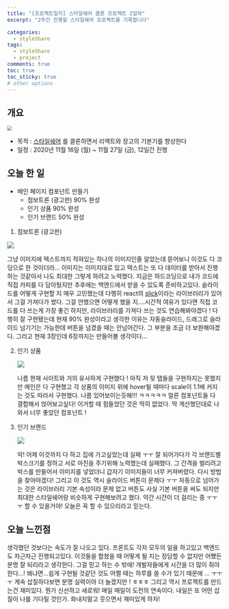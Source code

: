 ```yaml
---
title: "[프로젝트일지] 스타일쉐어 클론 프로젝트 2일차"
excerpt: "2주간 진행할 스타일쉐어 프로젝트를 기록합니다"

categories:
  - styleShare
tags:
  - styleShare
  - project
comments: true
toc: true
toc_sticky: true
# other options
---
```


## 개요

<img src="https://i.ibb.co/h2xWRXL/2020-11-16-6-27-04.png" style="zoom:67%;" />

- 목적 : [스타일쉐어](https://www.styleshare.kr/) 를 클론하면서 리액트와 장고의 기본기를 향상한다
- 일정 : 2020년 11월 16일 (월) ~ 11월 27일 (금), 12일간 진행

## 오늘 한 일

- 메인 페이지 컴포넌트 만들기
  - 점보트론 (광고판) 90% 완성
  - 인기 상품 90% 완성
  - 인기 브랜드 50% 완성



1. 점보트론 (광고판)
   

<img src="https://i.ibb.co/MBFHTGf/jumbotron.gif" />



   그냥 이미지에 텍스트까지 적혀있는 하나의 이미지인줄 알았는데 뜯어보니 이것도 다 코딩으로 한 것이더라... 이미지는 이미지대로 있고 텍스트는 또 다 데이터를 받아서 진행하는 것같아서 나도 최대한 그렇게 하려고 노력했다. 지금은 하드코딩으로 내가 코드에 직접 카피를 다 담아뒀지만 추후에는 백엔드에서 받을 수 있도록 준비하고있다. 슬라이드를 어떻게 구현할 지 매우 고민했는데 다행히 react의 [slick](https://react-slick.neostack.com/)이라는 라이브러리가 있어서 그걸 가져다가 썼다. 그걸 안했으면 어떻게 했을 지....시간적 여유가 있다면 직접 코드를 다 쓰는게 가장 좋긴 하지만, 라이브러리를 가져다 쓰는 것도 연습해봐야겠다 ! 다행히 잘 구현됐는데 현재 90% 완성이라고 생각한 이유는 자동슬라이드, 드래그로 슬라이드 넘기기는 가능한데 버튼을 넘겼을 때는 안넘어간다. 그 부분을 조금 더 보완해야겠다. 그리고 현재 3장인데 6장까지는 만들어볼 생각이다...

2. 인기 상품 

   <img src="https://i.ibb.co/pyRkcs9/2020-11-18-9-40-33.png" />

   나름 현재 사이트와 거의 유사하게 구현했다 ! 아직 저 뒷 탭들을 구현하지는 못했지만 메인은 다 구현했고 각 상품의 이미지 위에 hover될 때마다 scale이 1.1배 커지는 것도 따라서 구현했다. 나름 있어보이는듯해!!! ㅋㅋㅋㅋㅋ 얼른 컴포넌트들 다 결합해서 얹어보고싶다! 이거할 때 힘들었던 것은 딱히 없었다. 딱 계산했던대로 나와서 너무 좋았던 컴포넌트 !

3. 인기 브랜드

   <img src="https://i.ibb.co/4Jh2ZQF/2020-11-18-9-46-09.png"/>

   악! 어제 이것까지 다 하고 집에 가고싶었는데 실패 ㅜㅜ 잘 되어가다가 각 브랜드별 박스크기를 정하고 서로 마진을 주기위해 노력했는데 실패했다. 그 간격을 벌리려고 박스를 만들어서 이미지를 넣었더니 갑자기 이미지들이 너무 커져버렸다. 다시 방법을 찾아야겠다! 그리고 이 것도 역시 슬라이드 버튼이 문제다 ㅜㅜ 자동으로 넘어가는 것은 라이브러리 기본 속성이라 문제 없고 버튼도 사실 기본 버튼을 써도 되지만 최대한 스타일쉐어랑 비슷하게 구현해보려고 했다. 약간 시간이 더 걸리는 중 ㅜㅜㅜ 할 수 있을거야! 오늘은 꼭 할 수 있으리라고 믿는다. 



## 오늘 느낀점

생각했던 것보다는 속도가 잘 나오고 있다. 프론트도 각자 모두의 일을 하고있고 백엔드도 차근차근 진행되고있다. 이것들을 합쳤을 때 어떻게 될 지는 장담할 수 없지만 어쨌든 분명 잘 되리라고 생각한다. 그걸 믿고 하는 수 밖에! 개발자들에게 시간을 더 많이 줘야한다...! 왜냐면...쉽게 구현될 것같던 것도 어쩔 때는 하루를 쓸 수가 있기 때문에 ... ㅜㅜㅜ 계속 삽질하다보면 분명 실력이야 더 늘겠지만 ! ㅎㅎㅎ 그리고 역시 프로젝트를 만드는건 재미있다. 뭔가 신선하고 새로워! 매일 매일이 도전의 연속이다. 내일은 또 어떤 삽질이 나를 기다릴 것인가. 화내지말고 웃으면서 재미있게 하자!
